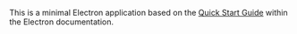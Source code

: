 This is a minimal Electron application based on the [Quick Start Guide](https://electronjs.org/docs/tutorial/quick-start) within the Electron documentation.
